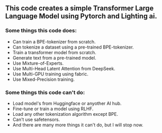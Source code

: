 ## This code creates a simple Transformer Large Language Model using Pytorch and Lighting ai.
### Some things this code does:
* Can train a BPE-tokenizer from scratch.
* Can tokenize a dataset using a pre-trained BPE-tokenizer.
* Train a transformer model from scratch.
* Generate text from a pre-trained model.
* Use Mixture-of-Experts.
* Use Multi-Head Latent Attention from DeepSeek.
* Use Multi-GPU training using fabric.
* Use Mixed-Precision training.
### Some things this code can't do:
* Load model's from Huggingface or anyother AI hub.
* Fine-tune or train a model using RLHF.
* Load any other tokenization algorithm except BPE.
* Can't use safetensors.
* And there are many more things it can't do, but I will stop now.
